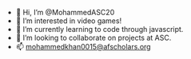 - 👋 Hi, I’m @MohammedASC20
- 👀 I’m interested in video games!
- 🌱 I’m currently learning to code through javascript. 
- 💞️ I’m looking to collaborate on projects at ASC.
- 📫 mohammedkhan0015@afscholars.org

<!---
MohammedASC20/MohammedASC20 is a ✨ special ✨ repository because its `README.md` (this file) appears on your GitHub profile.
You can click the Preview link to take a look at your changes.
--->

